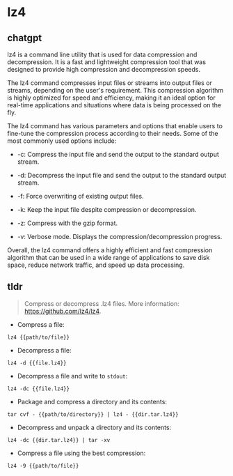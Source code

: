# lz4 
## chatgpt 
lz4 is a command line utility that is used for data compression and decompression. It is a fast and lightweight compression tool that was designed to provide high compression and decompression speeds.

The lz4 command compresses input files or streams into output files or streams, depending on the user's requirement. This compression algorithm is highly optimized for speed and efficiency, making it an ideal option for real-time applications and situations where data is being processed on the fly.

The lz4 command has various parameters and options that enable users to fine-tune the compression process according to their needs. Some of the most commonly used options include:

- -c: Compress the input file and send the output to the standard output stream.

- -d: Decompress the input file and send the output to the standard output stream.

- -f: Force overwriting of existing output files.

- -k: Keep the input file despite compression or decompression.

- -z: Compress with the gzip format.

- -v: Verbose mode. Displays the compression/decompression progress.

Overall, the lz4 command offers a highly efficient and fast compression algorithm that can be used in a wide range of applications to save disk space, reduce network traffic, and speed up data processing. 

## tldr 
 
> Compress or decompress .lz4 files.
> More information: <https://github.com/lz4/lz4>.

- Compress a file:

`lz4 {{path/to/file}}`

- Decompress a file:

`lz4 -d {{file.lz4}}`

- Decompress a file and write to `stdout`:

`lz4 -dc {{file.lz4}}`

- Package and compress a directory and its contents:

`tar cvf - {{path/to/directory}} | lz4 - {{dir.tar.lz4}}`

- Decompress and unpack a directory and its contents:

`lz4 -dc {{dir.tar.lz4}} | tar -xv`

- Compress a file using the best compression:

`lz4 -9 {{path/to/file}}`
